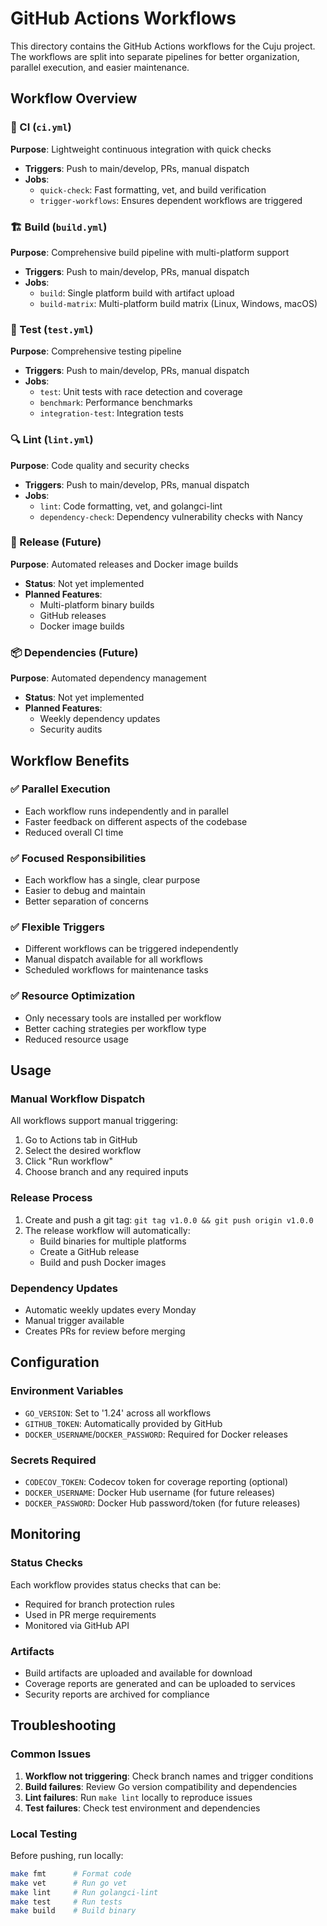 # GitHub Actions Workflows

This directory contains the GitHub Actions workflows for the Cuju project. The workflows are split into separate pipelines for better organization, parallel execution, and easier maintenance.

## Workflow Overview

### 🔄 CI (`ci.yml`)
**Purpose**: Lightweight continuous integration with quick checks
- **Triggers**: Push to main/develop, PRs, manual dispatch
- **Jobs**:
  - `quick-check`: Fast formatting, vet, and build verification
  - `trigger-workflows`: Ensures dependent workflows are triggered

### 🏗️ Build (`build.yml`)
**Purpose**: Comprehensive build pipeline with multi-platform support
- **Triggers**: Push to main/develop, PRs, manual dispatch
- **Jobs**:
  - `build`: Single platform build with artifact upload
  - `build-matrix`: Multi-platform build matrix (Linux, Windows, macOS)

### 🧪 Test (`test.yml`)
**Purpose**: Comprehensive testing pipeline
- **Triggers**: Push to main/develop, PRs, manual dispatch
- **Jobs**:
  - `test`: Unit tests with race detection and coverage
  - `benchmark`: Performance benchmarks
  - `integration-test`: Integration tests

### 🔍 Lint (`lint.yml`)
**Purpose**: Code quality and security checks
- **Triggers**: Push to main/develop, PRs, manual dispatch
- **Jobs**:
  - `lint`: Code formatting, vet, and golangci-lint
  - `dependency-check`: Dependency vulnerability checks with Nancy

### 🚀 Release (Future)
**Purpose**: Automated releases and Docker image builds
- **Status**: Not yet implemented
- **Planned Features**:
  - Multi-platform binary builds
  - GitHub releases
  - Docker image builds

### 📦 Dependencies (Future)
**Purpose**: Automated dependency management
- **Status**: Not yet implemented
- **Planned Features**:
  - Weekly dependency updates
  - Security audits

## Workflow Benefits

### ✅ Parallel Execution
- Each workflow runs independently and in parallel
- Faster feedback on different aspects of the codebase
- Reduced overall CI time

### ✅ Focused Responsibilities
- Each workflow has a single, clear purpose
- Easier to debug and maintain
- Better separation of concerns

### ✅ Flexible Triggers
- Different workflows can be triggered independently
- Manual dispatch available for all workflows
- Scheduled workflows for maintenance tasks

### ✅ Resource Optimization
- Only necessary tools are installed per workflow
- Better caching strategies per workflow type
- Reduced resource usage

## Usage

### Manual Workflow Dispatch
All workflows support manual triggering:
1. Go to Actions tab in GitHub
2. Select the desired workflow
3. Click "Run workflow"
4. Choose branch and any required inputs

### Release Process
1. Create and push a git tag: `git tag v1.0.0 && git push origin v1.0.0`
2. The release workflow will automatically:
   - Build binaries for multiple platforms
   - Create a GitHub release
   - Build and push Docker images

### Dependency Updates
- Automatic weekly updates every Monday
- Manual trigger available
- Creates PRs for review before merging

## Configuration

### Environment Variables
- `GO_VERSION`: Set to '1.24' across all workflows
- `GITHUB_TOKEN`: Automatically provided by GitHub
- `DOCKER_USERNAME`/`DOCKER_PASSWORD`: Required for Docker releases

### Secrets Required
- `CODECOV_TOKEN`: Codecov token for coverage reporting (optional)
- `DOCKER_USERNAME`: Docker Hub username (for future releases)
- `DOCKER_PASSWORD`: Docker Hub password/token (for future releases)

## Monitoring

### Status Checks
Each workflow provides status checks that can be:
- Required for branch protection rules
- Used in PR merge requirements
- Monitored via GitHub API

### Artifacts
- Build artifacts are uploaded and available for download
- Coverage reports are generated and can be uploaded to services
- Security reports are archived for compliance

## Troubleshooting

### Common Issues
1. **Workflow not triggering**: Check branch names and trigger conditions
2. **Build failures**: Review Go version compatibility and dependencies
3. **Lint failures**: Run `make lint` locally to reproduce issues
4. **Test failures**: Check test environment and dependencies

### Local Testing
Before pushing, run locally:
```bash
make fmt      # Format code
make vet      # Run go vet
make lint     # Run golangci-lint
make test     # Run tests
make build    # Build binary
```
